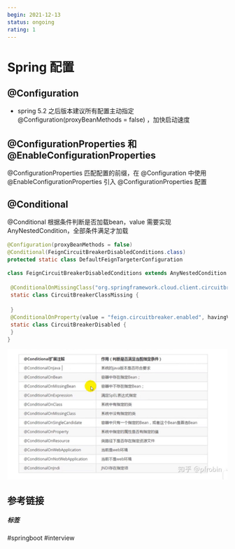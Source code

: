 ```yaml
---
begin: 2021-12-13
status: ongoing
rating: 1
---
```


# Spring 配置

## @Configuration
- spring 5.2 之后版本建议所有配置主动指定 @Configuration(proxyBeanMethods = false) ，加快启动速度

## @ConfigurationProperties 和 @EnableConfigurationProperties

@ConfigurationProperties 匹配配置的前缀，在 @Configuration 中使用 @EnableConfigurationProperties 引入 @ConfigurationProperties 配置

## @Conditional

@Conditional 根据条件判断是否加载bean，value 需要实现 AnyNestedCondition，全部条件满足才加载

```java
@Configuration(proxyBeanMethods = false)  
@Conditional(FeignCircuitBreakerDisabledConditions.class)  
protected static class DefaultFeignTargeterConfiguration
```

```java
class FeignCircuitBreakerDisabledConditions extends AnyNestedCondition {  

 @ConditionalOnMissingClass("org.springframework.cloud.client.circuitbreaker.CircuitBreaker")  
 static class CircuitBreakerClassMissing {  
  
 }  
 @ConditionalOnProperty(value = "feign.circuitbreaker.enabled", havingValue = "false", matchIfMissing = true)  
 static class CircuitBreakerDisabled {  
 }  
}
```

![](image/Pasted%20image%2020211213202555.png)

## 参考链接


##### 标签
#springboot #interview 
